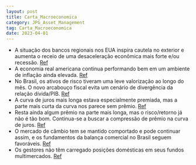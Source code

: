 ```yaml
---
layout: post
title: Carta_Macroeconomica
category: JPG_Asset_Management
tag: Carta_Macroeconomica
date: 2023-04-01
---
```


- A situação dos bancos regionais nos EUA inspira cautela no exterior e aumenta o receio de uma desaceleração econômica mais forte e/ou recessão.
<a href="#" onclick="search_on_pdf('desaceleração econômica mais forte e/ou recessão aumentou com a crise bancária, tanto pelo seu efei')">Ref</a>
- A economia real americana continua performando bem em um ambiente de inflação ainda elevada.
<a href="#" onclick="search_on_pdf('permanece estável perto de 3,5%, bem abaixo da NAIRU. Relatório de Gestão: Carta Macroeconômica — A')">Ref</a>
- No Brasil, os ativos de risco tiveram uma leve valorização ao longo do mês. O novo arcabouço fiscal evita um cenário de divergência da relação dívida/PIB.
<a href="#" onclick="search_on_pdf('economia, e com expectativas de inflação ancoradas permite espaço para essa pausa. No Brasil, os at')">Ref</a>
- A curva de juros mais longa estava especialmente premiada, mas a parte mais curta da curva nos parece sem prêmio.
<a href="#" onclick="search_on_pdf('170 bps. A curva de juros mais longa estava especialmente premiada. O Dólar caiu de 5,30 para ao re')">Ref</a>
- Resta ainda algum prêmio na parte mais longa, mas o risco/retorno já não é tão bom. Continua-se a buscar a compressão de prêmio na curva de juros.
<a href="#" onclick="search_on_pdf('algum prêmio na parte mais longa, mas o risco/retorno já não é tão bom. Na busca de continuidade da')">Ref</a>
- O mercado de câmbio tem se mantido comportado e pode continuar assim, e os fundamentos da balança comercial no Brasil seguem favoráveis.
<a href="#" onclick="search_on_pdf('fundamentos continuam favoráveis pois a balança comercial segue colhendo os benefícios da “supersaf')">Ref</a>
- Os gestores não têm carregado posições domésticas em seus fundos multimercados.
<a href="#" onclick="search_on_pdf('bolsa, não temos carregado posições domésticas em nossos fundos multimercados. O tema, por enquanto')">Ref</a>
